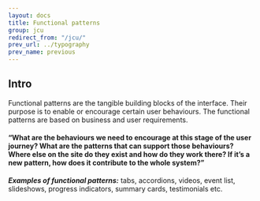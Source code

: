 ```yaml
---
layout: docs
title: Functional patterns
group: jcu
redirect_from: "/jcu/"
prev_url: ../typography
prev_name: previous
---
```



## Intro
Functional patterns are the tangible building blocks of the interface. Their purpose is to enable or encourage certain user behaviours. The functional patterns are based on business and user requirements.

#### “What are the behaviours we need to encourage at this stage of the user  journey? What are the patterns that can support those behaviours? Where  else on the site do they exist and how do they work there? If it’s a new pattern, how does it contribute to the whole system?”

***Examples of functional patterns:*** tabs, accordions, videos, event list, slideshows, progress indicators, summary cards, testimonials etc.
